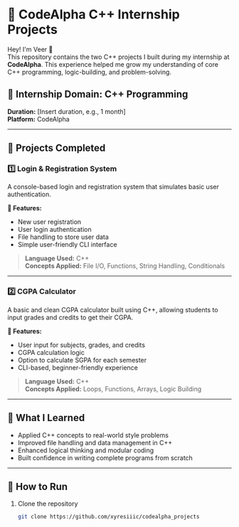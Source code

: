 # 🚀 CodeAlpha C++ Internship Projects

Hey! I'm Veer 👋  
This repository contains the two C++ projects I built during my internship at **CodeAlpha**. This experience helped me grow my understanding of core C++ programming, logic-building, and problem-solving.

## 💼 Internship Domain: C++ Programming  
**Duration:** [Insert duration, e.g., 1 month]  
**Platform:** CodeAlpha

---

## 📌 Projects Completed

### 1️⃣ Login & Registration System
A console-based login and registration system that simulates basic user authentication.

**🔧 Features:**
- New user registration
- User login authentication
- File handling to store user data
- Simple user-friendly CLI interface

> **Language Used:** C++  
> **Concepts Applied:** File I/O, Functions, String Handling, Conditionals

---

### 2️⃣ CGPA Calculator
A basic and clean CGPA calculator built using C++, allowing students to input grades and credits to get their CGPA.

**🔧 Features:**
- User input for subjects, grades, and credits
- CGPA calculation logic
- Option to calculate SGPA for each semester
- CLI-based, beginner-friendly experience

> **Language Used:** C++  
> **Concepts Applied:** Loops, Functions, Arrays, Logic Building

---

## 🎯 What I Learned
- Applied C++ concepts to real-world style problems
- Improved file handling and data management in C++
- Enhanced logical thinking and modular coding
- Built confidence in writing complete programs from scratch

---

## 🧠 How to Run

1. Clone the repository  
   ```bash
   git clone https://github.com/xyresiiic/codealpha_projects

